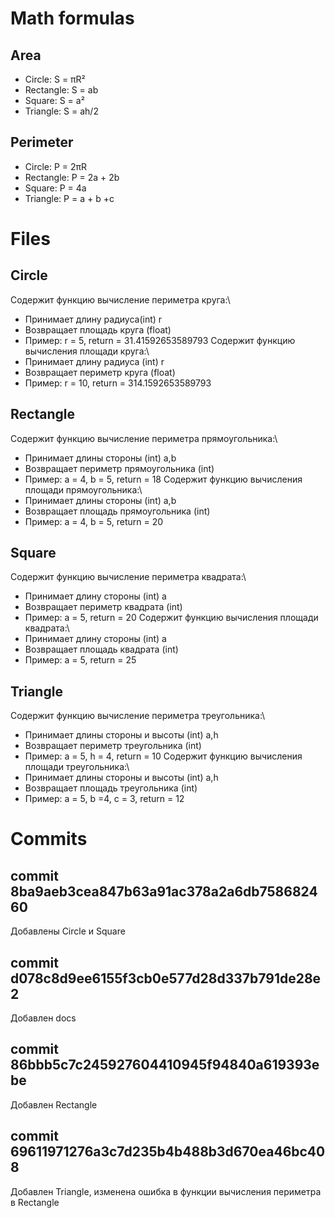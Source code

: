 # Math formulas
## Area
- Circle: S = πR²
- Rectangle: S = ab
- Square: S = a²
- Triangle: S = ah/2

## Perimeter
- Circle: P = 2πR
- Rectangle: P = 2a + 2b
- Square: P = 4a
- Triangle: P = a + b +c

# Files
## Circle
Содержит функцию вычисление периметра круга:\
- Принимает длину радиуса(int)  r
- Возвращает площадь круга (float)
- Пример: r = 5, return = 31.41592653589793
Содержит функцию вычисления площади круга:\
- Принимает длину радиуса (int) r
- Возвращает периметр круга (float)
- Пример: r = 10, return = 314.1592653589793
## Rectangle
Содержит функцию вычисление периметра прямоугольника:\
- Принимает длины стороны (int) a,b
- Возвращает периметр прямоугольника (int)
- Пример: a = 4, b = 5, return = 18
Содержит функцию вычисления площади прямоугольника:\
- Принимает длины стороны (int) a,b
- Возвращает площадь прямоугольника (int)
- Пример: a = 4, b = 5, return = 20
## Square
Содержит функцию вычисление периметра квадрата:\
- Принимает длину стороны (int) a
- Возвращает периметр квадрата (int)
- Пример: a = 5, return = 20
Содержит функцию вычисления площади квадрата:\
- Принимает длину стороны (int) a
- Возвращает площадь квадрата (int)
- Пример: a = 5, return = 25
## Triangle
Содержит функцию вычисление периметра треугольника:\
- Принимает длины стороны и высоты (int) a,h
- Возвращает периметр треугольника (int)
- Пример: a = 5, h = 4, return = 10
Содержит функцию вычисления площади треугольника:\
- Принимает длины стороны и высоты (int) a,h
- Возвращает площадь треугольника (int)
- Пример: a = 5, b =4, c = 3, return = 12
# Commits
## commit 8ba9aeb3cea847b63a91ac378a2a6db758682460
Добавлены Circle и Square
## commit d078c8d9ee6155f3cb0e577d28d337b791de28e2
Добавлен docs
## commit 86bbb5c7c245927604410945f94840a619393ebe
Добавлен Rectangle
## commit 69611971276a3c7d235b4b488b3d670ea46bc408
Добавлен Triangle, изменена ошибка в функции вычисления периметра в Rectangle